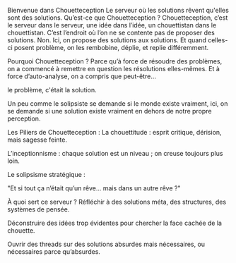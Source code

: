  Bienvenue dans Chouetteception
Le serveur où les solutions rêvent qu'elles sont des solutions.
 Qu’est-ce que Chouetteception ?
Chouetteception, c’est le serveur dans le serveur, une idée dans l’idée, un chouettistan dans le chouettistan.
C’est l’endroit où l’on ne se contente pas de proposer des solutions.
Non.
Ici, on propose des solutions aux solutions.
Et quand celles-ci posent problème, on les rembobine, déplie, et replie différemment.

 Pourquoi Chouetteception ?
Parce qu’à force de résoudre des problèmes, on a commencé à remettre en question les résolutions elles-mêmes.
Et à force d’auto-analyse, on a compris que peut-être...

le problème, c'était la solution.

Un peu comme le solipsiste se demande si le monde existe vraiment, ici, on se demande si une solution existe vraiment en dehors de notre propre perception.

 Les Piliers de Chouetteception :
La chouettitude : esprit critique, dérision, mais sagesse feinte.

L’inceptionnisme : chaque solution est un niveau ; on creuse toujours plus loin.

Le solipsisme stratégique :

"Et si tout ça n’était qu’un rêve... mais dans un autre rêve ?"

 À quoi sert ce serveur ?
Réfléchir à des solutions méta, des structures, des systèmes de pensée.

Déconstruire des idées trop évidentes pour chercher la face cachée de la chouette.

Ouvrir des threads sur des solutions absurdes mais nécessaires, ou nécessaires parce qu’absurdes.
